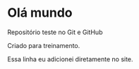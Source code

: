 # Olá mundo
 Repositório teste no Git e GitHub

Criado para treinamento.

Essa linha eu adicionei diretamente no site.
